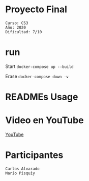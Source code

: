 # Proyecto Final

```
Curso: CS3
Año: 2020
Dificultad: 7/10
```

# run

Start
`docker-compose up --build`

Erase
`docker-compose down -v`

# READMEs Usage

<!-- SU INFO VA AQUI -->
# Video en YouTube
  [YouTube]()
# Participantes
  ```
  Carlos Alvarado
  Mario Pisquiy
```
